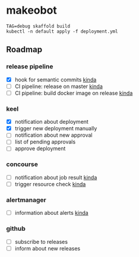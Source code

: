 # makeobot
```
TAG=debug skaffold build
kubectl -n default apply -f deployment.yml
```

## Roadmap

### release pipeline
- [x] hook for semantic commits [kinda](https://github.com/fteem/git-semantic-commits)
- [ ] CI pipeline: release on master [kinda](https://github.com/go-semantic-release/semantic-release)
- [ ] CI pipeline: build docker image on release [kinda](https://goreleaser.com/docker/)

### keel
- [x] notification about deployment
- [x] trigger new deployment manually
- [ ] notification about new approval
- [ ] list of pending approvals
- [ ] approve deployment

###  concourse
- [ ] notification about job result [kinda](https://github.com/mdb/concourse-webhook-resource)
- [ ] trigger resource check [kinda](https://concourse-ci.org/resources.html#resource-webhook-token)

### alertmanager
- [ ] information about alerts [kinda](https://prometheus.io/docs/alerting/configuration/#webhook_config)

### github
- [ ] subscribe to releases
- [ ] inform about new releases